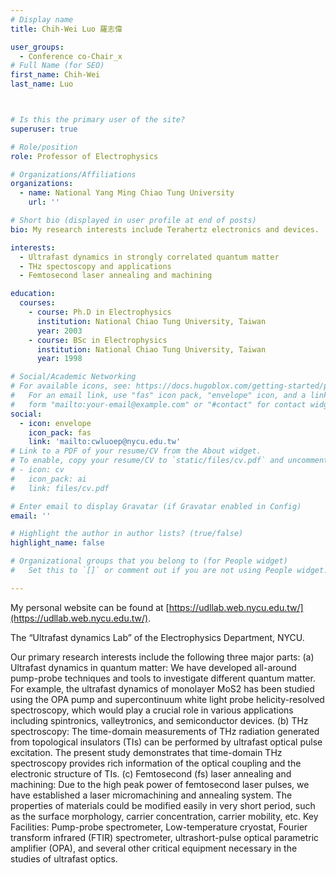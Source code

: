 ```yaml
---
# Display name
title: Chih-Wei Luo 羅志偉

user_groups:
  - Conference co-Chair_x
# Full Name (for SEO)
first_name: Chih-Wei
last_name: Luo



# Is this the primary user of the site?
superuser: true

# Role/position
role: Professor of Electrophysics

# Organizations/Affiliations
organizations:
  - name: National Yang Ming Chiao Tung University
    url: ''

# Short bio (displayed in user profile at end of posts)
bio: My research interests include Terahertz electronics and devices.

interests:
  - Ultrafast dynamics in strongly correlated quantum matter
  - THz spectoscopy and applications
  - Femtosecond laser annealing and machining

education:
  courses:
    - course: Ph.D in Electrophysics
      institution: National Chiao Tung University, Taiwan
      year: 2003
    - course: BSc in Electrophysics
      institution: National Chiao Tung University, Taiwan
      year: 1998

# Social/Academic Networking
# For available icons, see: https://docs.hugoblox.com/getting-started/page-builder/#icons
#   For an email link, use "fas" icon pack, "envelope" icon, and a link in the
#   form "mailto:your-email@example.com" or "#contact" for contact widget.
social:
  - icon: envelope
    icon_pack: fas
    link: 'mailto:cwluoep@nycu.edu.tw'
# Link to a PDF of your resume/CV from the About widget.
# To enable, copy your resume/CV to `static/files/cv.pdf` and uncomment the lines below.
# - icon: cv
#   icon_pack: ai
#   link: files/cv.pdf

# Enter email to display Gravatar (if Gravatar enabled in Config)
email: ''

# Highlight the author in author lists? (true/false)
highlight_name: false

# Organizational groups that you belong to (for People widget)
#   Set this to `[]` or comment out if you are not using People widget.

---
```


My personal website can be found at [https://udllab.web.nycu.edu.tw/](https://udllab.web.nycu.edu.tw/).

The “Ultrafast dynamics Lab” of the Electrophysics Department, NYCU.

Our primary research interests include the following three major parts: (a) Ultrafast dynamics in quantum matter: We have developed all-around pump-probe techniques and tools to investigate different quantum matter. For example, the ultrafast dynamics of monolayer MoS2 has been studied using the OPA pump and supercontinuum white light probe helicity-resolved spectroscopy, which would play a crucial role in various applications including spintronics, valleytronics, and semiconductor devices. (b) THz spectroscopy: The time-domain measurements of THz radiation generated from topological insulators (TIs) can be performed by ultrafast optical pulse excitation. The present study demonstrates that time-domain THz spectroscopy provides rich information of the optical coupling and the electronic structure of TIs. (c) Femtosecond (fs) laser annealing and machining: Due to the high peak power of femtosecond laser pulses, we have established a laser micromachining and annealing system. The properties of materials could be modified easily in very short period, such as the surface morphology, carrier concentration, carrier mobility, etc. Key Facilities: Pump-probe spectrometer, Low-temperature cryostat, Fourier transform infrared (FTIR) spectrometer, ultrashort-pulse optical parametric amplifier (OPA), and several other critical equipment necessary in the studies of ultrafast optics.


